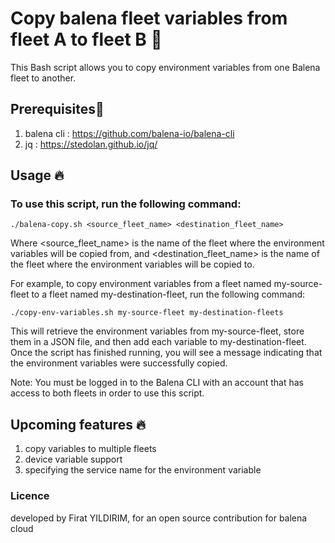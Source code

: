
# Copy balena fleet variables from fleet A to fleet B 📝  

This Bash script allows you to copy environment variables from one Balena fleet to another.

## Prerequisites🚀  
1) balena cli : https://github.com/balena-io/balena-cli
2) jq : https://stedolan.github.io/jq/

## Usage 🔥  
### To use this script, run the following command:
```
./balena-copy.sh <source_fleet_name> <destination_fleet_name>
```
Where <source_fleet_name> is the name of the fleet where the environment variables will be copied from, and <destination_fleet_name> is the name of the fleet where the environment variables will be copied to.

For example, to copy environment variables from a fleet named my-source-fleet to a fleet named my-destination-fleet, run the following command:

```
./copy-env-variables.sh my-source-fleet my-destination-fleets
```
This will retrieve the environment variables from my-source-fleet, store them in a JSON file, and then add each variable to my-destination-fleet. Once the script has finished running, you will see a message indicating that the environment variables were successfully copied.

Note: You must be logged in to the Balena CLI with an account that has access to both fleets in order to use this script.

## Upcoming features 🔥 

1) copy variables to multiple fleets
2) device variable support
3) specifying the service name for the environment variable

### Licence
developed by Firat YILDIRIM, for an open source contribution for balena cloud